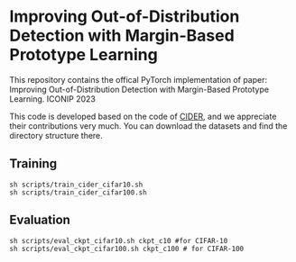 # Improving Out-of-Distribution Detection with Margin-Based Prototype Learning

This repository contains the offical PyTorch implementation of paper:
Improving Out-of-Distribution Detection with Margin-Based Prototype Learning. ICONIP 2023

This code is developed based on the code of [CIDER](https://github.com/deeplearning-wisc/cider), and we appreciate their contributions very much. You can download the datasets and find the directory structure there.

## Training

````
sh scripts/train_cider_cifar10.sh
sh scripts/train_cider_cifar100.sh
````

## Evaluation
````
sh scripts/eval_ckpt_cifar10.sh ckpt_c10 #for CIFAR-10
sh scripts/eval_ckpt_cifar100.sh ckpt_c100 # for CIFAR-100
````